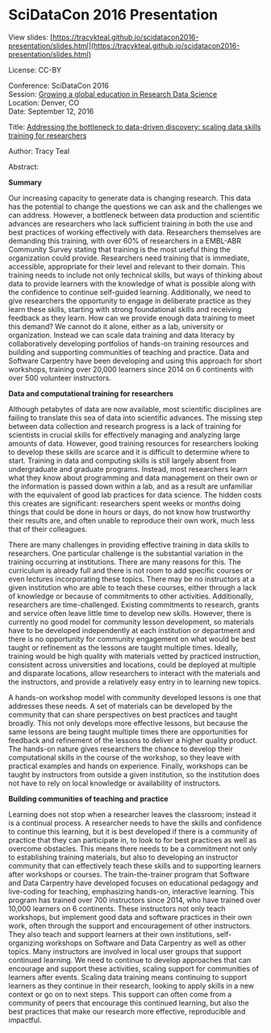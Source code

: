 # SciDataCon 2016 Presentation

View slides: [https://tracykteal.github.io/scidatacon2016-presentation/slides.html](https://tracykteal.github.io/scidatacon2016-presentation/slides.html)

License: CC-BY

Conference: SciDataCon 2016
<br>Session: [Growing a global education in Research Data Science](http://www.scidatacon.org/2016/sessions/57/)
<br>Location: Denver, CO
<br>Date: September 12, 2016

Title: [Addressing the bottleneck to data-driven discovery: scaling data skills training for researchers](http://www.scidatacon.org/2016/sessions/57/paper/365/)

Author: Tracy Teal

Abstract: 

**Summary**

Our increasing capacity to generate data is changing research. This data has the potential to change the questions we can ask and the challenges we can address. However, a bottleneck between data production and scientific advances are researchers who lack sufficient training in both the use and best practices of working effectively with data. Researchers themselves are demanding this training, with over 60% of researchers in a EMBL-ABR Community Survey stating that training is the most useful thing the organization could provide. Researchers need training that is immediate, accessible, appropriate for their level and relevant to their domain. This training needs to include not only technical skills, but ways of thinking about data to provide learners with the knowledge of what is possible along with the confidence to continue self-guided learning. Additionally, we need to give researchers the opportunity to engage in deliberate practice as they learn these skills, starting with strong foundational skills and receiving feedback as they learn. How can we provide enough data training to meet this demand? We cannot do it alone, either as a lab, university or organization. Instead we can scale data training and data literacy by collaboratively developing portfolios of hands-on training resources and building and supporting communities of teaching and practice. Data and Software Carpentry have been developing and using this approach for short workshops, training over 20,000 learners since 2014 on 6 continents with over 500 volunteer instructors.

**Data and computational training for researchers**

Although petabytes of data are now available, most scientific disciplines are failing to translate this sea of data into scientific advances. The missing step between data collection and research progress is a lack of training for scientists in crucial skills for effectively managing and analyzing large amounts of data. However, good training resources for researchers looking to develop these skills are scarce and it is difficult to determine where to start. Training in data and computing skills is still largely absent from undergraduate and graduate programs. Instead, most researchers learn what they know about programming and data management on their own or the information is passed down within a lab, and as a result are unfamiliar with the equivalent of good lab practices for data science. The hidden costs this creates are significant: researchers spent weeks or months doing things that could be done in hours or days, do not know how trustworthy their results are, and often unable to reproduce their own work, much less that of their colleagues.

There are many challenges in providing effective training in data skills to researchers. One particular challenge is the substantial variation in the training occurring at institutions. There are many reasons for this. The curriculum is already full and there is not room to add specific courses or even lectures incorporating these topics. There may be no instructors at a given institution who are able to teach these courses, either through a lack of knowledge or because of commitments to other activities. Additionally, researchers are time-challenged. Existing commitments to research, grants and service often leave little time to develop new skills. However, there is currently no good model for community lesson development, so materials have to be developed independently at each institution or department and there is no opportunity for community engagement on what would be best taught or refinement as the lessons are taught multiple times. Ideally, training would be high quality with materials vetted by practiced instruction, consistent across universities and locations, could be deployed at multiple and disparate locations, allow researchers to interact with the materials and the instructors, and provide a relatively easy entry in to learning new topics.

A hands-on workshop model with community developed lessons is one that addresses these needs. A set of materials can be developed by the community that can share perspectives on best practices and taught broadly. This not only develops more effective lessons, but because the same lessons are being taught multiple times there are opportunities for feedback and refinement of the lessons to deliver a higher quality product. The hands-on nature gives researchers the chance to develop their computational skills in the course of the workshop, so they leave with practical examples and hands on experience. Finally, workshops can be taught by instructors from outside a given institution, so the institution does not have to rely on local knowledge or availability of instructors.

**Building communities of teaching and practice**

Learning does not stop when a researcher leaves the classroom; instead it is a continual process. A researcher needs to have the skills and confidence to continue this learning, but it is best developed if there is a community of practice that they can participate in, to look to for best practices as well as overcome obstacles. This means there needs to be a commitment not only to establishing training materials, but also to developing an instructor community that can effectively teach these skills and to supporting learners after workshops or courses. The train-the-trainer program that Software and Data Carpentry have developed focuses on educational pedagogy and live-coding for teaching, emphasizing hands-on, interactive learning. This program has trained over 700 instructors since 2014, who have trained over 10,000 learners on 6 continents. These instructors not only teach workshops, but implement good data and software practices in their own work, often through the support and encouragement of other instructors. They also teach and support learners at their own institutions, self-organizing workshops on Software and Data Carpentry as well as other topics. Many instructors are involved in local user groups that support continued learning. We need to continue to develop approaches that can encourage and support these activities, scaling support for communities of learners after events. Scaling data training means continuing to support learners as they continue in their research, looking to apply skills in a new context or go on to next steps. This support can often come from a community of peers that encourage this continued learning, but also the best practices that make our research more effective, reproducible and impactful.




